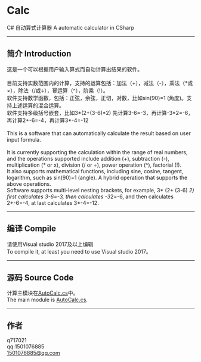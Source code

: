 # Calc
C# 自动算式计算器 A automatic calculator in CSharp
***
简介 Introduction
-------
这是一个可以根据用户输入算式而自动计算出结果的软件。</br>
</br>
目前支持实数范围内的计算，支持的运算包括：加法（+），减法（-），乘法（\*或×），除法（/或÷），幂运算（^），阶乘（!）。
</br>
软件支持数学函数，包括：正弦，余弦，正切，对数，比如sin(90)=1 (角度)。支持上述运算的混合运算。
</br>
软件支持多级括号嵌套，比如3\*(2+(3-6)\*2) 先计算3-6=-3，再计算-3\*2=-6，再计算2+-6=-4，再计算3\*-4=-12
</br>
</br>
This is a software that can automatically calculate the result based on user input formula.</br>
</br>
It is currently supporting the calculation within the range of real numbers, and the operations supported include addition (+), subtraction (-), multiplication (* or x), division (/ or ÷), power operation (^), factorial (!).
</br>
It also supports mathematical functions, including sine, cosine, tangent, logarithm, such as sin(90)=1 (angle). A hybrid operation that supports the above operations.
</br>
Software supports multi-level nesting brackets, for example, 3* (2+ (3-6) *2) first calculates 3-6=-3, then calculates -3*2=-6, and then calculates 2+-6=-4, at last calculates 3*-4=-12.
</br>

***
编译 Compile
-------
请使用Visual studio 2017及以上编辑
</br>
To compile it, at least you need to use Visual studio 2017。

***
源码 Source Code
-------
计算主模块在[AutoCalc.cs](https://github.com/717021/Calc/blob/master/AutoCalc.cs)中。
</br>
The main module is [AutoCalc.cs](https://github.com/717021/Calc/blob/master/AutoCalc.cs).
***
作者
-------
q717021
</br>
qq:1501076885
</br>
1501076885@qq.com
 
